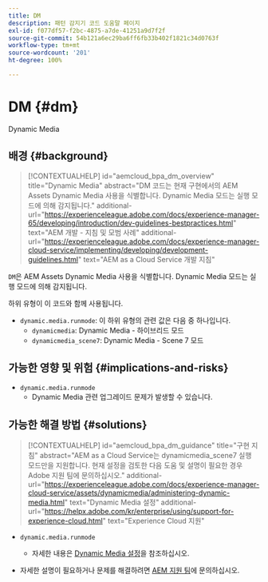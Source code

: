 ```yaml
---
title: DM
description: 패턴 감지기 코드 도움말 페이지
exl-id: f077df57-f2bc-4875-a7de-41251a9d7f2f
source-git-commit: 54b121a6ec29ba6ff6fb33b402f1821c34d0763f
workflow-type: tm+mt
source-wordcount: '201'
ht-degree: 100%

---
```


# DM {#dm}

Dynamic Media

## 배경 {#background}

>[!CONTEXTUALHELP]
>id="aemcloud_bpa_dm_overview"
>title="Dynamic Media"
>abstract="DM 코드는 현재 구현에서의 AEM Assets Dynamic Media 사용을 식별합니다. Dynamic Media 모드는 실행 모드에 의해 감지됩니다."
>additional-url="https://experienceleague.adobe.com/docs/experience-manager-65/developing/introduction/dev-guidelines-bestpractices.html" text="AEM 개발 - 지침 및 모범 사례"
>additional-url="https://experienceleague.adobe.com/docs/experience-manager-cloud-service/implementing/developing/development-guidelines.html" text="AEM as a Cloud Service 개발 지침"

`DM`은 AEM Assets Dynamic Media 사용을 식별합니다. Dynamic Media 모드는 실행 모드에 의해 감지됩니다.

하위 유형이 이 코드와 함께 사용됩니다.

* `dynamic.media.runmode`: 이 하위 유형의 관련 값은 다음 중 하나입니다.
   * `dynamicmedia`: Dynamic Media - 하이브리드 모드
   * `dynamicmedia_scene7`: Dynamic Media - Scene 7 모드

## 가능한 영향 및 위험 {#implications-and-risks}

* `dynamic.media.runmode`
   * Dynamic Media 관련 업그레이드 문제가 발생할 수 있습니다.

## 가능한 해결 방법 {#solutions}

>[!CONTEXTUALHELP]
>id="aemcloud_bpa_dm_guidance"
>title="구현 지침"
>abstract="AEM as a Cloud Service는 dynamicmedia_scene7 실행 모드만을 지원합니다. 현재 설정을 검토한 다음 도움 및 설명이 필요한 경우 Adobe 지원 팀에 문의하십시오."
>additional-url="https://experienceleague.adobe.com/docs/experience-manager-cloud-service/assets/dynamicmedia/administering-dynamic-media.html" text="Dynamic Media 설정"
>additional-url="https://helpx.adobe.com/kr/enterprise/using/support-for-experience-cloud.html" text="Experience Cloud 지원"


* `dynamic.media.runmode`
   * 자세한 내용은 [Dynamic Media 설정](https://experienceleague.adobe.com/docs/experience-manager-cloud-service/assets/dynamicmedia/administering-dynamic-media.html)을 참조하십시오.

* 자세한 설명이 필요하거나 문제를 해결하려면 [AEM 지원 팀](https://helpx.adobe.com/kr/enterprise/using/support-for-experience-cloud.html)에 문의하십시오.
